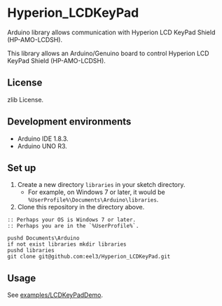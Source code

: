 Hyperion_LCDKeyPad
==================

Arduino library allows communication with Hyperion LCD KeyPad Shield (HP-AMO-LCDSH).

This library allows an Arduino/Genuino board to control Hyperion LCD KeyPad Shield (HP-AMO-LCDSH).

License
-------

zlib License.

Development environments
------------------------

* Arduino IDE 1.8.3.
* Arduino UNO R3.

Set up
------

1. Create a new directory `libraries` in your sketch directory.
    * For example, on Windows 7 or later, it would be `%UserProfile%\Documents\Arduino\libraries`.
2. Clone this repository in the directory above.
```dosbatch
:: Perhaps your OS is Windows 7 or later.
:: Perhaps you are in the `%UserProfile%`.

pushd Documents\Arduino
if not exist libraries mkdir libraries
pushd libraries
git clone git@github.com:eel3/Hyperion_LCDKeyPad.git
```

Usage
-----

See [examples/LCDKeyPadDemo](examples/LCDKeyPadDemo).
